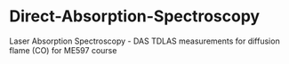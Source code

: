 # Direct-Absorption-Spectroscopy
Laser Absorption Spectroscopy - DAS
TDLAS measurements for diffusion flame (CO) for ME597 course
